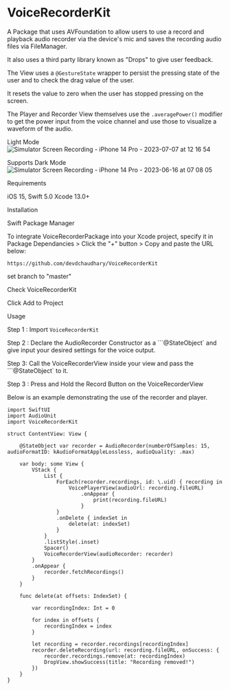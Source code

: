# VoiceRecorderKit

A Package that uses AVFoundation to allow users to use a record and playback audio recorder via the device's mic and saves the recording audio files via FileManager.

It also uses a third party library known as "Drops" to give user feedback.

The View uses a ```@GestureState``` wrapper to persist the pressing state of the user and to check the drag value of the user.

It resets the value to zero when the user has stopped pressing on the screen.

The Player and Recorder View themselves use the 
```.averagePower()```
modifier to get the power input from the voice channel and use those to visualize a waveform of the audio.

Light Mode
![Simulator Screen Recording - iPhone 14 Pro - 2023-07-07 at 12 16 54](https://github.com/devdchaudhary/VoiceRecorderKit/assets/52855516/cb821879-1d9d-4f3f-87ad-755e1f74258c)

Supports Dark Mode
![Simulator Screen Recording - iPhone 14 Pro - 2023-06-16 at 07 08 05](https://github.com/devdchaudhary/VoiceRecorder/assets/52855516/82a9408a-cec8-4559-a366-6608276f890e)

Requirements

iOS 15,
Swift 5.0
Xcode 13.0+

Installation

Swift Package Manager

To integrate VoiceRecorderPackage into your Xcode project, specify it in Package Dependancies > Click the "+" button > Copy and paste the URL below:

```https://github.com/devdchaudhary/VoiceRecorderKit```

set branch to "master"

Check VoiceRecorderKit

Click Add to Project

Usage

Step 1 : Import ```VoiceRecorderKit```

Step 2 : Declare the AudioRecorder Constructor as a ```@StateObject` and give input your desired settings for the voice output.

Step 3: Call the VoiceRecorderView inside your view and pass the ```@StateObject` to it.

Step 3 : Press and Hold the Record Button on the VoiceRecorderView

Below is an example demonstrating the use of the recorder and player.

```
import SwiftUI
import AudioUnit
import VoiceRecorderKit

struct ContentView: View {
    
    @StateObject var recorder = AudioRecorder(numberOfSamples: 15, audioFormatID: kAudioFormatAppleLossless, audioQuality: .max)
        
    var body: some View {
        VStack {
            List {
                ForEach(recorder.recordings, id: \.uid) { recording in
                    VoicePlayerView(audioUrl: recording.fileURL)
                        .onAppear {
                            print(recording.fileURL)
                        }
                }
                .onDelete { indexSet in
                    delete(at: indexSet)
                }
            }
            .listStyle(.inset)
            Spacer()
            VoiceRecorderView(audioRecorder: recorder)
        }
        .onAppear {
            recorder.fetchRecordings()
        }
    }
    
    func delete(at offsets: IndexSet) {

        var recordingIndex: Int = 0

        for index in offsets {
            recordingIndex = index
        }

        let recording = recorder.recordings[recordingIndex]
        recorder.deleteRecording(url: recording.fileURL, onSuccess: {
            recorder.recordings.remove(at: recordingIndex)
            DropView.showSuccess(title: "Recording removed!")
        })
    }
}
```
